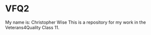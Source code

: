 # VFQ2
My name is: Christopher Wise
This is a repository for my work in the Veterans4Quality Class 11. 